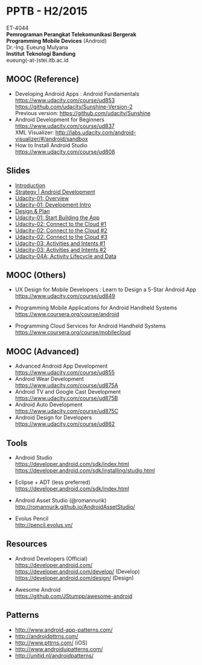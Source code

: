 PPTB - H2/2015
==============

ET-4044  
**Pemrograman Perangkat Telekomunikasi Bergerak**   
**Programming Mobile Devices** (Android)  
Dr.-Ing. Eueung Mulyana  
**Institut Teknologi Bandung**  
eueung(-at-)stei.itb.ac.id

MOOC (Reference)
--------------
- Developing Android Apps : Android Fundamentals  
  https://www.udacity.com/course/ud853  
  https://github.com/udacity/Sunshine-Version-2  
  Previous version: https://github.com/udacity/Sunshine
- Android Development for Beginners  
  https://www.udacity.com/course/ud837  
  XML Visualizer: http://labs.udacity.com/android-visualizer/#/android/sandbox
- How to Install Android Studio  
  https://www.udacity.com/course/ud808

Slides
--------------
- [Introduction](https://speakerdeck.com/eueung/pptb)
- [Strategy | Android Development](https://speakerdeck.com/eueung/pptb-1)
- [Udacity-01: Overview](https://speakerdeck.com/eueung/pptb-03)
- [Udacity-01: Development Intro](https://speakerdeck.com/eueung/pptb-04-01)
- [Design & Plan](https://speakerdeck.com/eueung/pptb-04-02)
- [Udacity-01: Start Building the App](https://speakerdeck.com/eueung/pptb-05)
- [Udacity-02: Connect to the Cloud #1](https://speakerdeck.com/eueung/pptb-06)
- [Udacity-02: Connect to the Cloud #2](https://speakerdeck.com/eueung/pptb-07)
- [Udacity-02: Connect to the Cloud #3](https://speakerdeck.com/eueung/pptb-08)
- [Udacity-03: Activities and Intents #1](https://speakerdeck.com/eueung/pptb-08-2)
- [Udacity-03: Activities and Intents #2](https://speakerdeck.com/eueung/pptb-09)
- [Udacity-04A: Activity Lifecycle and Data ](https://speakerdeck.com/eueung/pptb-10)

MOOC (Others)
--------------
- UX Design for Mobile Developers : Learn to Design a 5-Star Android App  
  https://www.udacity.com/course/ud849

- Programming Mobile Applications for Android Handheld Systems  
  https://www.coursera.org/course/android

- Programming Cloud Services for Android Handheld Systems  
  https://www.coursera.org/course/mobilecloud

MOOC (Advanced)
--------------
- Advanced Android App Development  
  https://www.udacity.com/course/ud855
- Android Wear Development  
  https://www.udacity.com/course/ud875A
- Android TV and Google Cast Development  
  https://www.udacity.com/course/ud875B
- Android Auto Development  
  https://www.udacity.com/course/ud875C
- Android Design for Developers  
  https://www.udacity.com/course/ud862

Tools
-----
- Android Studio   
  https://developer.android.com/sdk/index.html   
  https://developer.android.com/sdk/installing/studio.html  

- Eclipse + ADT  (less preferred)  
  https://developer.android.com/sdk/index.html  

- Android Asset Studio (@romannurik)  
  http://romannurik.github.io/AndroidAssetStudio/

- Evolus Pencil  
  http://pencil.evolus.vn/

Resources
---------
- Android Developers (Official)  
  https://developer.android.com/   
  https://developer.android.com/develop/  (Develop)  
  https://developer.android.com/design/  (Design)  

- Awesome Android  
  https://github.com/JStumpp/awesome-android  

Patterns
--------
- http://www.android-app-patterns.com/  
- http://androidpttrns.com/  
- http://www.pttrns.com/ (iOS)  
- http://www.androiduipatterns.com/  
- http://unitid.nl/androidpatterns/  
